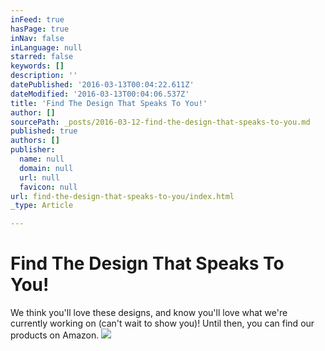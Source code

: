 ```yaml
---
inFeed: true
hasPage: true
inNav: false
inLanguage: null
starred: false
keywords: []
description: ''
datePublished: '2016-03-13T00:04:22.611Z'
dateModified: '2016-03-13T00:04:06.537Z'
title: 'Find The Design That Speaks To You!'
author: []
sourcePath: _posts/2016-03-12-find-the-design-that-speaks-to-you.md
published: true
authors: []
publisher:
  name: null
  domain: null
  url: null
  favicon: null
url: find-the-design-that-speaks-to-you/index.html
_type: Article

---
```

# Find The Design That Speaks To You!

We think you'll love these designs, and know you'll love what we're currently working on (can't wait to show you)! Until then, you can find our products on Amazon.
![](https://the-grid-user-content.s3-us-west-2.amazonaws.com/e18e23a7-2195-48cd-8188-a0bd83f97f07.jpg)